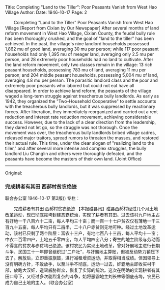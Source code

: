 Title: Completing "Land to the Tiller": Poor Peasants Vanish from West Hao Village
Author: 
Date: 1946-10-17
Page: 2

　　Completing "Land to the Tiller"
    Poor Peasants Vanish from West Hao Village
    [Report from Cixian by Our Newspaper] After several months of land reform movement in West Hao Village, Cixian County, the feudal bully rule has been thoroughly crushed, and the goal of "land to the tiller" has been achieved. In the past, the village's nine landlord households possessed 1,862 mu of good land, averaging 30 mu per person; while 117 poor peasant households had only 1,395 mu of meager land, averaging only 2.5 mu per person, and 28 extremely poor households had no land to cultivate. After the land reform movement, only two classes remain in the village: 13 rich peasant households, possessing 783 mu of land, averaging 11 mu per person; and 204 middle peasant households, possessing 5,004 mu of land, averaging 4.8 mu per person. The parasitic landlord class and the poor and extremely poor peasants who labored but could not eat have all disappeared. In order to achieve land reform, the peasants of the village waged a long-term struggle against treacherous bully landlords. As early as 1942, they organized the "Two-Household Cooperative" to settle accounts with the treacherous bully landlords, but it was suppressed by reactionary forces. After liberation, they immediately reorganized and carried out a rent reduction and interest rate reduction movement, achieving considerable success. However, due to the lack of a clear direction from the leadership, they dared not let go, so the struggle was not thorough. Once the movement was over, the treacherous bully landlords bribed village cadres, released major traitors, spread rumors to threaten the masses, and restored their actual rule. This time, under the clear slogan of "realizing land to the tiller," and after several more intense and complex struggles, the bully landlord Liu Changlin and others were thoroughly defeated, and the peasants have become the masters of their own land. (Joint Office)



<hr /> 

Original: 


### 完成耕者有其田  西郝村贫农绝迹
联合办公室
1946-10-17
第2版()
专栏：

　　完成耕者有其田
    西郝村贫农绝迹
    【本报磁县讯】磁县西郝村经过几个月土地改革运动，现已彻底摧垮封建恶霸统治，实现了耕者有其田。过去该村九户地主占有好地一千八百六十二亩，每人平均三十亩；而一百一十七户贫农仅有薄地一千三百九十五亩，每人平均只有二亩半，二十八户赤贫则无地可种。经过土地改革运动，该村已只剩了两个阶层：富农十三户，有地七百八十三亩，每人平均十一亩；中农二百零四户，土地五千零四亩，每人平均四亩八分；寄生的地主阶级与劳动而不得食的贫农与赤贫均已绝迹。该村农民为实现土地改革，曾对奸霸地主进行长期斗争，民国三十一年即曾组织过“二户社”，与奸霸地主算账，但被反动势力镇压下去了。解放后，立即重振旗鼓，进行减租增资运动，并取得相当成绩。但因领导上没有明确方针，不敢放手，以至斗争不彻底，运动一过去，奸霸地主即收买村干部，放跑大汉奸，造谣威胁群众，恢复了实际的统治。这次在明确的实现耕者有其田口号下，又经过多次剧烈复杂的斗争，始将恶霸地主刘长林等彻底击垮，农民已成为自己土地的主人。（联合办公室）
